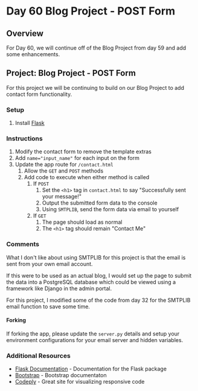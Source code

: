 # Day 60 Blog Project - POST Form

## Overview

For Day 60, we will continue off of the Blog Project from day 59 and add some enhancements.

## Project: Blog Project - POST Form

For this project we will be continuing to build on our Blog Project to add contact form functionality.

### Setup

1. Install [Flask](https://pypi.org/project/Flask/)

### Instructions

1. Modify the contact form to remove the template extras
2. Add `name="input_name"` for each input on the form
3. Update the app route for `/contact.html`
   1. Allow the `GET` and `POST` methods
   2. Add code to execute when either method is called
      1. If `POST`
         1. Set the `<h1>` tag in `contact.html` to say "Successfully sent your message!"
         2. Output the submitted form data to the console
         3. Using `SMTPLIB`, send the form data via email to yourself
      2. If `GET`
         1. The page should load as normal
         2. The `<h1>` tag should remain "Contact Me"

### Comments

What I don't like about using SMTPLIB for this project is that the email is sent from your own email account.

If this were to be used as an actual blog, I would set up the page to submit the data into a PostgreSQL database which could be viewed using a framework like Django in the admin portal.

For this project, I modified some of the code from day 32 for the SMTPLIB email function to save some time.

#### Forking

If forking the app, please update the `server.py` details and setup your environment configurations for your email server and hidden variables.

### Additional Resources

- [Flask Documentation](https://flask.palletsprojects.com/en/2.1.x/) - Documentation for the Flask package
- [Bootstrap](https://getbootstrap.com) - Bootstrap documentaton
- [Codeply](https://www.codeply.com) - Great site for visualizing responsive code
